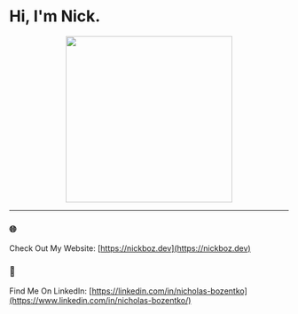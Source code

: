 # Hi, I'm Nick.

<p align="center">
  <img height="300px" width="300px" src="https://nicholasbozentko.com/logo.svg" />
</p>

---

### 🌐 
Check Out My Website: [https://nickboz.dev](https://nickboz.dev)

### 💼 
Find Me On LinkedIn: [https://linkedin.com/in/nicholas-bozentko](https://www.linkedin.com/in/nicholas-bozentko/)

<!--
**nickbozentko/nickbozentko** is a ✨ _special_ ✨ repository because its `README.md` (this file) appears on your GitHub profile.

Here are some ideas to get you started:

- 🔭 I’m currently working on ...
- 🌱 I’m currently learning ...
- 👯 I’m looking to collaborate on ...
- 🤔 I’m looking for help with ...
- 💬 Ask me about ...
- 📫 How to reach me: ...
- 😄 Pronouns: ...
- ⚡ Fun fact: ...
-->
